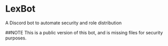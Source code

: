 # LexBot
A Discord bot to automate security and role distribution


##NOTE
This is a public version of this bot, and is missing files for security purposes.
